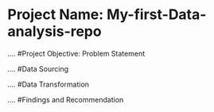 # Project Name: My-first-Data-analysis-repo


....
#Project Objective: Problem Statement



....
#Data Sourcing



....
#Data Transformation



....
#Findings and Recommendation
